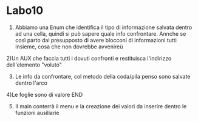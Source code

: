 # Labo10

1) Abbiamo una Enum che identifica il tipo di informazione salvata dentro ad una cella, quindi si può sapere quale info confrontare.
Annche se così parto dal presupposto di avere blocconi di informazioni tutti insieme, cosa che non dovrebbe avvenireù

2)Un AUX che faccia tutti i dovuti confronti e restituisca l'indirizzo dell'elemento "voluto"

3) Le info da confrontare, col metodo della coda/pila penso sono salvate dentro l'arco

4)Le foglie sono di valore END

5) Il main conterrà il menu e la creazione dei valori da inserire dentro le funzioni ausiliarie
